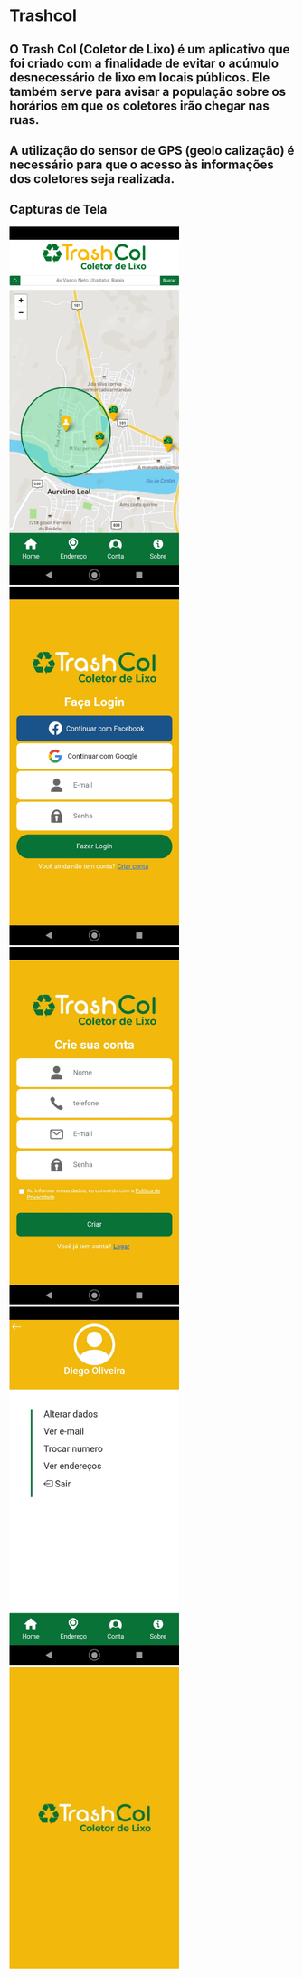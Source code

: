 # Trashcol

## O Trash Col (Coletor de Lixo) é um aplicativo que foi criado com a finalidade de evitar o acúmulo desnecessário de lixo em locais públicos. Ele também serve para avisar a população sobre os horários em que os coletores irão chegar nas ruas.
## A utilização do sensor de GPS (geolo calização) é necessário para que o acesso às informações dos coletores seja realizada.

## Capturas de Tela


<p float="left">
  <img src="prints/3_.jpeg" width="300" />
  <img src="prints/1__.jpeg" width="300" /> 
  <img src="prints/2_.jpeg" width="300" />
  <img src="prints/4_.jpeg" width="300" />
  <img src="prints/1_.jpeg" width="300" />
</p>


